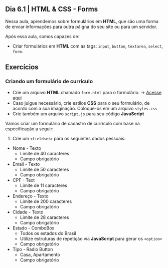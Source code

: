 <!-- Dia 6.1 | HTML & CSS - Forms -->
## Dia 6.1 | HTML & CSS - Forms

Nessa aula, aprendemos sobre formulários em <strong>HTML</strong>, que são uma forma de enviar informações para outra páigna do seu site ou para um servidor.

Após essa aula, somos capazes de:
- Criar formulários em <strong>HTML</strong> com as tags: `input`, `button`, `textarea`, `select`, `form`.

## Exercícios

### Criando um formulário de currículo

- Crie um arquivo **HTML** chamado `form.html` para o formulário. -> [Acesse aqui](form.html)
- Caso julgue necessário, crie estilos **CSS** para o seu formulário, de acordo com a sua imaginação. Coloque-os em um arquivo `styles.css`
- Crie também um arquivo `script.js` para seu código **JavaScript**

Vamos criar um formulário de cadastro de currículo com base na especificação a seguir:
1. Crie um `<fieldset>` para os seguintes dados pessoais:
  - Nome - Texto
    - Limite de 40 caracteres
    - Campo obrigatório
  - Email - Texto
    - Limite de 50 caracteres
    - Campo obrigatório
  - CPF - Text
    - Limite de 11 caracteres
    - Campo obrigatório
  - Endereço - Texto
    - Limite de 200 caracteres
    - Campo obrigatório
  - Cidade - Texto
    - Limite de 28 caracteres
    - Campo obrigatório
  - Estado - ComboBox
    - Todos os estados do Brasil
    - Utilize estruturas de repetição via **JavaScript** para gerar os `<option>`
    - Campo obrigatório
  - Tipo - Radio Button
    - Casa, Apartamento
    - Campo obrigatório